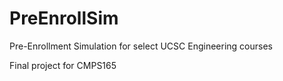 # PreEnrollSim
Pre-Enrollment Simulation for select UCSC Engineering courses 

Final project for CMPS165
